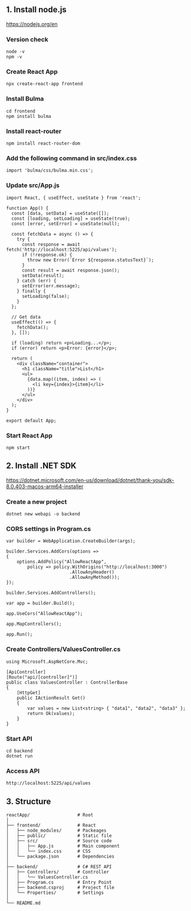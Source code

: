 
## 1. Install node.js
https://nodejs.org/en
### Version check
```
node -v
npm -v
```
### Create React App
```
npx create-react-app frontend
```
### Install Bulma
```
cd frontend
npm install bulma
```
### Install react-router
```
npm install react-router-dom
```
### Add the following command in src/index.css
```
import 'bulma/css/bulma.min.css';
```
### Update src/App.js
```
import React, { useEffect, useState } from 'react';

function App() {
  const [data, setData] = useState([]);
  const [loading, setLoading] = useState(true);
  const [error, setError] = useState(null);

  const fetchData = async () => {
    try {
      const response = await fetch('http://localhost:5225/api/values');
      if (!response.ok) {
        throw new Error(`Error ${response.statusText}`);
      }
      const result = await response.json();
      setData(result);
    } catch (err) {
      setError(err.message);
    } finally {
      setLoading(false);
    }
  };

  // Get data
  useEffect(() => {
    fetchData();
  }, []);

  if (loading) return <p>Loading...</p>;
  if (error) return <p>Error: {error}</p>;

  return (
    <div className="container">
      <h1 className="title">List</h1>
      <ul>
        {data.map((item, index) => (
          <li key={index}>{item}</li>
        ))}
      </ul>
    </div>
  );
}

export default App;
```
### Start React App
```
npm start
```
## 2. Install .NET SDK
https://dotnet.microsoft.com/en-us/download/dotnet/thank-you/sdk-8.0.403-macos-arm64-installer
### Create a new project
```
dotnet new webapi -o backend
```
### CORS settings in Program.cs
```
var builder = WebApplication.CreateBuilder(args);

builder.Services.AddCors(options =>
{
    options.AddPolicy("AllowReactApp",
        policy => policy.WithOrigins("http://localhost:3000")
                        .AllowAnyHeader()
                        .AllowAnyMethod());
});

builder.Services.AddControllers();

var app = builder.Build();

app.UseCors("AllowReactApp");

app.MapControllers();

app.Run();
```
### Create Controllers/ValuesController.cs
```
using Microsoft.AspNetCore.Mvc;

[ApiController]
[Route("api/[controller]")]
public class ValuesController : ControllerBase
{
    [HttpGet]
    public IActionResult Get()
    {
        var values = new List<string> { "data1", "data2", "data3" };
        return Ok(values);
    }
}
```
### Start API
```
cd backend
dotnet run
```
### Access API
```
http://localhost:5225/api/values
```

## 3. Structure
```
reactApp/                  # Root
│
├── frontend/              # React
│   ├── node_modules/      # Packeages
│   ├── public/            # Static file
│   ├── src/               # Source code
│   │   ├── App.js         # Main component
│   │   └── index.css      # CSS
│   └── package.json       # Dependencies
│
├── backend/               # C# REST API
│   ├── Controllers/       # Controller
│   │   └── ValuesController.cs
│   ├── Program.cs         # Entry Point
│   ├── backend.csproj     # Project file
│   └── Properties/        # Settings
│
└── README.md              
```
